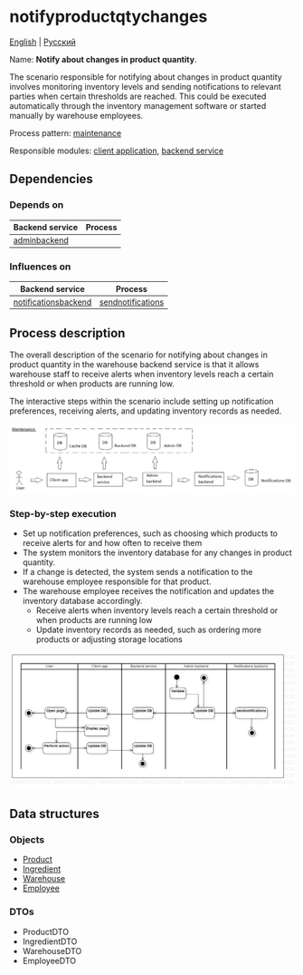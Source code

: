 # notifyproductqtychanges 

[English](notifyproductqtychanges.md) | [Русский](notifyproductqtychanges.ru.md)

Name: **Notify about changes in product quantity**.

The scenario responsible for notifying about changes in product quantity involves monitoring inventory levels and sending notifications to relevant parties when certain thresholds are reached. 
This could be executed automatically through the inventory management software or started manually by warehouse employees.

Process pattern: [maintenance](../../processpatterns/maintenance.md)

Responsible modules: [client application](../../frontend/warehouseclient.md), [backend service](../../backend/warehousebackend.md)

## Dependencies

### Depends on

| Backend service | Process |
| --- | ---- |
| [adminbackend](../../backend/adminbackend.md) | |

### Influences on

| Backend service | Process |
| --- | ---- |
| [notificationsbackend](../../backend/notificationsbackend.md) | [sendnotifications](../notificationsbackend/sendnotifications.md) |

## Process description

The overall description of the scenario for notifying about changes in product quantity in the warehouse backend service is that it allows warehouse staff to receive alerts when inventory levels reach a certain threshold or when products are running low. 

The interactive steps within the scenario include setting up notification preferences, receiving alerts, and updating inventory records as needed.

![maintenance_overall](../../img/maintenance_overall.png)

### Step-by-step execution

- Set up notification preferences, such as choosing which products to receive alerts for and how often to receive them
- The system monitors the inventory database for any changes in product quantity.
- If a change is detected, the system sends a notification to the warehouse employee responsible for that product.
- The warehouse employee receives the notification and updates the inventory database accordingly.
    - Receive alerts when inventory levels reach a certain threshold or when products are running low
    - Update inventory records as needed, such as ordering more products or adjusting storage locations

![customer.rateorder](../../img/activitydiagrams/customer.rateorder.png)

## Data structures

### Objects

- [Product](https://github.com/alexeysp11/workflow-lib/blob/main/src/Models/Business/Products/Product.cs)
- [Ingredient](https://github.com/alexeysp11/workflow-lib/blob/main/src/Models/Business/Products/Ingredient.cs)
- [Warehouse](https://github.com/alexeysp11/workflow-lib/blob/main/src/Models/Business/InformationSystem/Warehouse.cs) 
- [Employee](https://github.com/alexeysp11/workflow-lib/blob/main/src/Models/Business/InformationSystem/Employee.cs)

### DTOs

- ProductDTO
- IngredientDTO
- WarehouseDTO
- EmployeeDTO
